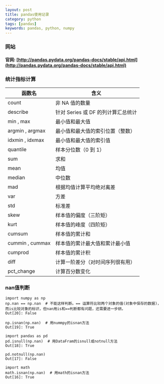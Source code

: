 ```yaml
---
layout: post
title: pandas使用记录
category: python
tags: [pandas]
keywords: pandas, python, numpy
---
```

### 网站
#### 官网: [http://pandas.pydata.org/pandas-docs/stable/api.html](http://pandas.pydata.org/pandas-docs/stable/api.html)

### 统计指标计算
函数名 | 含义
--- | ---
count | 非 NA 值的数量
describe | 针对 Series 或 DF 的列计算汇总统计
min , max | 最小值和最大值
argmin , argmax | 最小值和最大值的索引位置（整数）
idxmin , idxmax | 最小值和最大值的索引值
quantile | 样本分位数（0 到 1）
sum | 求和
mean | 均值
median | 中位数
mad | 根据均值计算平均绝对离差
var | 方差
std | 标准差
skew | 样本值的偏度（三阶矩）
kurt | 样本值的峰度（四阶矩）
cumsum | 样本值的累计和
cummin , cummax | 样本值的累计最大值和累计最小值
cumprod | 样本值的累计积
diff | 计算一阶差分（对时间序列很有用）
pct_change | 计算百分数变化

### nan值判断
```
import numpy as np
np.nan == np.nan  # 不能这样判断。== 运算符比较两个对象的值(对象中保存的数据)，而is比较对象的标识，但nan用is和==判断都有问题，还需要进一步研。
Out[20]: False

np.isnan(np.nan)  # 用nummpy的isnan方法
Out[19]: True

import pandas as pd
pd.isnull(np.nan)  # 用DataFram的isnull或notnull方法
Out[18]: True

pd.notnull(np.nan)
Out[17]: False

import math
math.isnan(np.nan)  # 用math的isnan方法
Out[16]: True
```